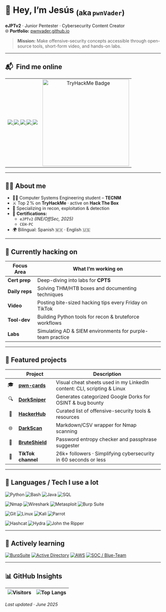 <!--  ============================================================
      PERSONAL README  •  © 2025  Jesús P. Romero  –  pwnVader
      ============================================================  -->

# 👾 Hey, I’m **Jesús** <sub>(aka `pwnVader`)</sub>

**eJPTv2** · Junior Pentester · Cybersecurity Content Creator  
🌐 **Portfolio:** [pwnvader.github.io](https://pwnvader.github.io/)

> **Mission:** Make offensive-security concepts accessible through open-source tools, short-form video, and hands-on labs.

---

## 📬 &nbsp;Find me online
<table>
  <tr>
    <td>

<a href="https://www.linkedin.com/in/jesuspromero/">
  <img src="https://img.shields.io/badge/LinkedIn-0A66C2?style=for-the-badge&logo=linkedin&logoColor=white" />
</a>
<a href="https://www.tiktok.com/@pwnvader">
  <img src="https://img.shields.io/badge/TikTok-000000?style=for-the-badge&logo=tiktok&logoColor=white" />
</a>
<a href="https://medium.com/@pwnVader">
  <img src="https://img.shields.io/badge/Medium-000000?style=for-the-badge&logo=medium&logoColor=white" />
</a>
<a href="https://tryhackme.com/r/p/pwnVader">
  <img src="https://img.shields.io/badge/TryHackMe-212C42?style=for-the-badge&logo=tryhackme&logoColor=white" />
</a>
<a href="mailto:contacto.broadways405@passmail.net">
  <img src="https://img.shields.io/badge/Email-EA4335?style=for-the-badge&logo=gmail&logoColor=white" />
</a>

  </td>
  <td align="center" valign="middle">
    <img src="https://tryhackme-badges.s3.amazonaws.com/pwnVader.png" alt="TryHackMe Badge" width="280"/>
  </td>
  </tr>
</table>

---

## 👨‍💻 About me
- 🧑‍🎓 Computer Systems Engineering student – **TECNM**
- ⚔️ Top 2 % on **TryHackMe** · active on **Hack The Box**
- 🧠 Specializing in recon, exploitation & detection
- 🏅 **Certifications:**
  - `eJPTv2` *(INE/OffSec, 2025)*
  - `CEH-PC`
- 🌍 Bilingual: Spanish 🇲🇽 · English 🇺🇸

---

## 🚧 Currently hacking on
| Focus Area | What I’m working on |
|------------|----------------------|
| **Cert prep** | Deep-diving into labs for **CPTS** |
| **Daily reps** | Solving THM/HTB boxes and documenting techniques |
| **Video** | Posting bite-sized hacking tips every Friday on TikTok |
| **Tool-dev** | Building Python tools for recon & bruteforce workflows |
| **Labs** | Simulating AD & SIEM environments for purple-team practice |

---

## 🧰 Featured projects
| &nbsp; | Project | Description |
|:-:|---|---|
| 🎓 | **[pwn-cards](https://github.com/pwnVader/pwn-cards)** | Visual cheat sheets used in my LinkedIn content: CLI, scripting & Linux |
| 🔍 | **[DorkSniper](https://pwnvader.github.io/DorkSniper/)** | Generates categorized Google Dorks for OSINT & bug bounty |
| 🧰 | **[HackerHub](https://pwnvader.github.io/HackerHub/)** | Curated list of offensive-security tools & resources |
| 🌐 | **[DarkScan](https://github.com/pwnVader/DarkScan)** | Markdown/CSV wrapper for Nmap scanning |
| 🔐 | **[BruteShield](https://pwnvader.github.io/BruteShield/)** | Password entropy checker and passphrase suggester |
| 🎥 | **TikTok channel** | 26k+ followers · Simplifying cybersecurity in 60 seconds or less |

---

## 🧠 Languages / Tech I use a lot
![Python](https://img.shields.io/badge/Python-3776AB?style=for-the-badge&logo=python&logoColor=white)
![Bash](https://img.shields.io/badge/Bash-4EAA25?style=for-the-badge&logo=gnubash&logoColor=white)
![Java](https://img.shields.io/badge/Java-007396?style=for-the-badge&logo=java&logoColor=white)
![SQL](https://img.shields.io/badge/SQL-4479A1?style=for-the-badge&logo=postgresql&logoColor=white)

![Nmap](https://img.shields.io/badge/Nmap-4682B4?style=for-the-badge&logo=nmap&logoColor=white)
![Wireshark](https://img.shields.io/badge/Wireshark-1679A7?style=for-the-badge&logo=wireshark&logoColor=white)
![Metasploit](https://img.shields.io/badge/Metasploit-4C4C4C?style=for-the-badge&logo=metasploit&logoColor=white)
![Burp Suite](https://img.shields.io/badge/Burp_Suite-FF7300?style=for-the-badge&logo=burpsuite&logoColor=white)

![Git](https://img.shields.io/badge/Git-F05032?style=for-the-badge&logo=git&logoColor=white)
![Linux](https://img.shields.io/badge/Linux-FCC624?style=for-the-badge&logo=linux&logoColor=black)
![Kali](https://img.shields.io/badge/Kali_Linux-557C94?style=for-the-badge&logo=kalilinux&logoColor=white)
![Parrot](https://img.shields.io/badge/Parrot_OS-1DE9B6?style=for-the-badge&logo=parrot&logoColor=white)

![Hashcat](https://img.shields.io/badge/Hashcat-000000?style=for-the-badge&logo=hashnode&logoColor=white)
![Hydra](https://img.shields.io/badge/Hydra-000000?style=for-the-badge&logo=googlesheets&logoColor=white)
![John the Ripper](https://img.shields.io/badge/John_the_Ripper-000000?style=for-the-badge&logoColor=white)

---

## 🚀 Actively learning
[![BurpSuite](https://img.shields.io/badge/Burp_Practitioner-FF7300?style=for-the-badge&logo=burpsuite&logoColor=white)]()
[![Active Directory](https://img.shields.io/badge/AD%20Lab-Windows-0078D6?style=for-the-badge&logo=windows&logoColor=white)]()
[![AWS](https://img.shields.io/badge/AWS-232F3E?style=for-the-badge&logo=amazonaws&logoColor=white)]()
[![SOC / Blue-Team](https://img.shields.io/badge/SOC-4B0082?style=for-the-badge&logo=security&logoColor=white)]()

---

## 📊 GitHub Insights

| ![Visitors](https://profile-counter.glitch.me/pwnVader/count.svg) | ![Top Langs](https://github-readme-stats.vercel.app/api/top-langs/?username=pwnVader&layout=compact&theme=radical) |
|:---:|:---:|

*Last updated · June 2025*
